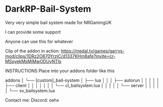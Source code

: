 # DarkRP-Bail-System
Very very simple bail system made for NRGamingUK

I can provide some support

Anyone can use this for whatever

Clip of the addon in action:
https://medal.tv/games/garrys-mod/clips/1DRz2O870YrzjC/d1337KHm8afe?invite=cr-MSxyekMsMjMwODUyNTIs

INSTRUCTIONS
Place into your addons folder like this

addons
│
└── [custom]_bail-system
    │
    ├── lua
    │   │
    │   ├── autorun
    │   │   │
    │   │   ├── client
    │   │   │   │
    │   │   │   └── cl_bailsystem.lua
    │   │   │
    │   │   └── server
    │   │       │
    │   │       └── sv_bailsystem.lua


Contact me:
Discord: oehx
